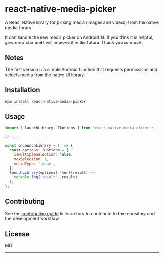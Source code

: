 # react-native-media-picker

A React Native library for picking media (images and videos) from the native media library.

It can handle the new media picker on Android 14. If you think it is helpful, give me a star and I will improve it in the future. Thank you so much!

## Notes

The first version is a simple Android function that requests permissions and selects media from the native UI library.

## Installation

```sh
npm install react-native-media-picker
```

## Usage


```js
import { launchLibrary, IOptions } from 'react-native-media-picker';

// ...

const onLaunchLibrary = () => {
  const options: IOptions = {
    isMultipleSelection: false,
    maxSelection: 1,
    mediaType: 'image',
  };
  launchLibrary(options).then((result) =>
    console.log('result', result)
  );
};
```


## Contributing

See the [contributing guide](CONTRIBUTING.md) to learn how to contribute to the repository and the development workflow.

## License

MIT

---
